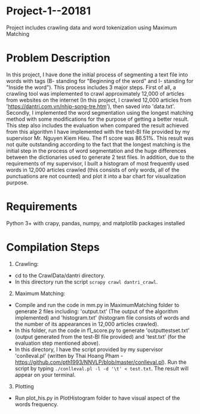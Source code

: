 # Project-1--20181
Project includes crawling data and word tokenization using Maximum Matching

# Problem Description

In this project, I have done the initial process of segmenting a text file into words with tags (B- standing for "Beginning of the word" and I- standing for "Inside the word"). This process includes 3 major steps. First of all, a crawling tool was implemented to crawl approximately 12,000 of articles from websites on the internet (In this project, I crawled 12,000 articles from 'https://dantri.com.vn/nhip-song-tre.htm'), then saved into 'data.txt'. Secondly, I implemented the word segmentation using the longest matching method with some modifications for the purpose of getting a better result. This step also includes the evaluation when compared the result achieved from this algorithm I have implemented with the test-BI file provided by my supervisor Mr. Nguyen Kiem Hieu. The f1 score was 86.51%. This result was not quite outstanding according to the fact that the longest matching is the initial step in the process of word segmentation and the huge differences between the dictionaries used to generate 2 test files. In addition, due to the requirements of my supervisor, I built a histogram of most frequently used words in 12,000 articles crawled (this consists of only words, all of the punctuations are not counted) and plot it into a bar chart for visualization purpose.

# Requirements
Python 3+ with crapy, pandas, numpy, and matplotlib packages installed

# Compilation Steps
1) Crawling:
- cd to the CrawlData/dantri directory.
- In this directory run the script `scrapy crawl dantri_crawl`.
2) Maximum Matching:
- Compile and run the code in mm.py in MaximumMatching folder to generate 2 files including: 'output.txt' (The output of the algorithm implemented) and 'histogram.txt' (histogram file consists of words and the number of its appearances in 12,000 articles crawled).
- In this folder, run the code in f1_score.py to generate 'outputtestset.txt' (output generated from the test-BI file provided) and 'test.txt' (for the evaluation step mentioned above).
- In this directory, I have the script provided by my supervisor 'conlleval.pl' (written by Thai Hoang Pham - https://github.com/pth1993/NNVLP/blob/master/conlleval.pl). Run the script by typing `./conlleval.pl -l -d '\t' < test.txt`. The result will appear on your terminal.
3) Plotting
- Run plot_his.py in PlotHistogram folder to have visual aspect of the words frequency.  
